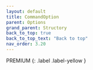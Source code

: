 ```yaml
---
layout: default
title: CommandOption
parent: Options
grand_parent: Structory
back_to_top: true
back_to_top_text: "Back to top"
nav_order: 3.20
---
```



PREMIUM
{: .label .label-yellow }